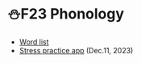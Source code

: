 # ⛄F23 Phonology 

+ [Word list](https://github.com/MK316/Myapps/blob/main/TCEapps/data/Phonology_voca231211.csv)
+ [Stress practice app](https://github.com/MK316/Fall2023/blob/main/F23_StressQuiz.ipynb) (Dec.11, 2023)
